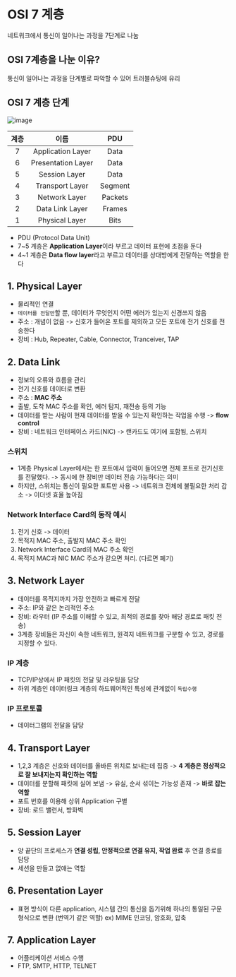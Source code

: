 # OSI 7 계층
네트워크에서 통신이 일어나는 과정을 7단계로 나눔

## OSI 7계층을 나눈 이유?
통신이 일어나는 과정을 단계별로 파악할 수 있어 트러블슈팅에 유리

## OSI 7 계층 단계
![image](https://user-images.githubusercontent.com/32301380/114417762-d4d13680-9bec-11eb-8f93-5a80a335efc8.png)

|계층|이름|PDU|
|:--:|:--:|:--:|
|7|	Application Layer|Data|
|6|	Presentation Layer|Data|
|5|	Session Layer|Data|
|4|	Transport Layer|Segment|
|3|	Network Layer|Packets|
|2|	Data Link Layer|Frames|
|1|	Physical Layer|Bits|

- PDU (Protocol Data Unit)
- 7~5 계층은 **Application Layer**이라 부르고 데이터 표현에 초점을 둔다
- 4~1 계층은 **Data flow layer**라고 부르고 데이터를 상대방에게 전달하는 역할을 한다

## 1. Physical Layer
- 물리적인 연결
- `데이터를 전달만`할 뿐, 데이터가 무엇인지 어떤 에러가 있는지 신경쓰지 않음
- 주소 : 개념이 없음 -> 신호가 들어온 포트를 제외하고 모든 포트에 전기 신호를 전송한다
- 장비 : Hub, Repeater, Cable, Connector, Tranceiver, TAP

## 2. Data Link
- 정보의 오류와 흐름을 관리
- 전기 신호를 데이터로 변환
- 주소 : **MAC 주소**
- 출발, 도착 MAC 주소를 확인, 에러 탐지, 재전송 등의 기능
- 데이터를 받는 사람이 현재 데이터를 받을 수 있는지 확인하는 작업을 수행 -> **flow control**
- 장비 : 네트워크 인터페이스 카드(NIC) -> 랜카드도 여기에 포함됨, 스위치

### 스위치
- 1계층 Physical Layer에서는 한 포트에서 입력이 들어오면 전체 포트로 전기신호를 전달했다. -> 동시에 한 장비만 데이터 전송 가능하다는 의미
- 하지만, 스위치는 통신이 필요한 포트만 사용 -> 네트워크 전체에 불필요한 처리 감소 -> 이더넷 효율 높아짐

### Network Interface Card의 동작 예시
1. 전기 신호 -> 데이터
2. 목적지 MAC 주소,  출발지 MAC 주소 확인
3. Network Interface Card의 MAC 주소 확인
4. 목적지 MAC과 NIC MAC 주소가 같으면 처리. (다르면 폐기)

## 3.  Network Layer
- 데이터를 목적지까지 가장 안전하고 빠르게 전달
- 주소: IP와 같은 논리적인 주소
- 장비: 라우터 (IP 주소를 이해할 수 있고, 최적의 경로를 찾아 해당 경로로 패킷 전송)
- 3계층 장비들은 자신이 속한 네트워크, 원격지 네트워크를 구분할 수 있고, 경로를 지정할 수 있다.

### IP 계층
- TCP/IP상에서 IP 패킷의 전달 및 라우팅을 담당
- 하위 계층인 데이터링크 계층의 하드웨어적인 특성에 관계없이 `독립수행`

### IP 프로토콜
- 데이터그램의 전달을 담당

## 4. Transport Layer
- 1,2,3 계층은 신호와 데이터를 올바른 위치로 보내는데 집중 -> **4 계층은 정상적으로 잘 보내지는지 확인하는 역할**
- 데이터를 분할해 패킷에 실어 보냄 -> 유실, 순서 섞이는 가능성 존재 -> **바로 잡는 역할**
- 포트 번호를 이용해 상위 Application 구별
- 장비: 로드 밸런서, 방화벽

## 5. Session Layer
- 양 끝단의 프로세스가 **연결 성립, 안정적으로 연결 유지, 작업 완료** 후 연결 종료를 담당
- 세션을 만들고 없애는 역할

## 6. Presentation Layer
- 표현 방식이 다른 application, 시스템 간의 통신을 돕기위해 하나의 통일된 구문 형식으로 변환 (번역기 같은 역할)
ex) MIME 인코딩, 암호화, 압축

## 7. Application Layer
- 어플리케이션 서비스 수행
- FTP, SMTP, HTTP, TELNET
